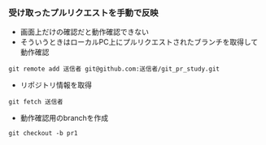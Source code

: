 ### 受け取ったプルリクエストを手動で反映
- 画面上だけの確認だと動作確認できない
- そういうときはローカルPC上にプルリクエストされたブランチを取得して動作確認
```console
git remote add 送信者 git@github.com:送信者/git_pr_study.git
```
- リポジトリ情報を取得
```console
git fetch 送信者
```

- 動作確認用のbranchを作成
```console
git checkout -b pr1
```
